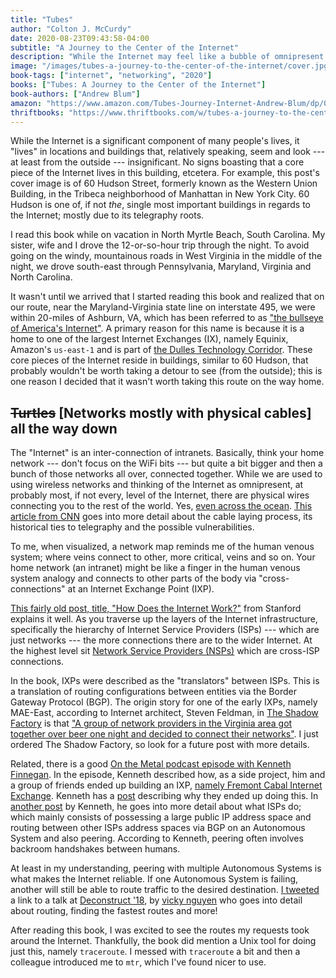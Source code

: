 ```yaml
---
title: "Tubes"
author: "Colton J. McCurdy"
date: 2020-08-23T09:43:58-04:00
subtitle: "A Journey to the Center of the Internet"
description: "While the Internet may feel like a bubble of omnipresent connectivity, the core of the Internet is localized to relatively few places; like Ashburn, Virginia or 60 Hudson Street in New York City. This book takes a journey to these few places that are the foundation of the Internet."
image: "/images/tubes-a-journey-to-the-center-of-the-internet/cover.jpg"
book-tags: ["internet", "networking", "2020"]
books: ["Tubes: A Journey to the Center of the Internet"]
book-authors: ["Andrew Blum"]
amazon: "https://www.amazon.com/Tubes-Journey-Internet-Andrew-Blum/dp/0061994952"
thriftbooks: "https://www.thriftbooks.com/w/tubes-a-journey-to-the-center-of-the-internet_andrew--blum/323183/item/40202917/?mkwid=3KrTPiKg%7cdc&pcrid=11558858306&pkw=&pmt=be&slid=&product=40202917&plc=&pgrid=3970769380&ptaid=pla-1101002865068&utm_source=bing&utm_medium=cpc&utm_campaign=Bing+Shopping+%7c+Computers+&+Technology&utm_term=&utm_content=3KrTPiKg%7cdc%7cpcrid%7c11558858306%7cpkw%7c%7cpmt%7cbe%7cproduct%7c40202917%7cslid%7c%7cpgrid%7c3970769380%7cptaid%7cpla-1101002865068%7c&msclkid=4282c3af30ca1757f73a9ce8ad9dbb06#isbn=0061994936&idiq=40202917"
---
```


While the Internet is a significant component of many people's lives, it "lives" in
locations and buildings that, relatively speaking, seem and look --- at least from
the outside --- insignificant. No signs boasting that a core piece of the
Internet lives in this building, etcetera. For example, this post's cover image is
of 60 Hudson Street, formerly known as the Western Union Building, in
the Tribeca neighborhood of Manhattan in New York City. 60 Hudson is one of, if not _the_,
single most important buildings in regards to the Internet; mostly due to its
telegraphy roots.

I read this book while on vacation in North Myrtle Beach, South Carolina. My sister,
wife and I drove the 12-or-so-hour trip through the night. To avoid going on the
windy, mountainous roads in West Virginia in the middle of the night,
we drove south-east through Pennsylvania, Maryland, Virginia and North Carolina.

It wasn't until we arrived that I started reading this book and realized that on our
route, near the Maryland-Virginia state line on interstate 495, we were within 20-miles
of Ashburn, VA, which has been referred to as ["the bullseye of America's Internet"](https://gizmodo.com/the-bullseye-of-america-s-internet-5913934).
A primary reason for this name is because it is a home to one of the largest Internet Exchanges (IX),
namely Equinix, Amazon's `us-east-1` and is part of [the Dulles Technology Corridor](https://en.wikipedia.org/wiki/Dulles_Technology_Corridor).
These core pieces of the Internet reside in buildings, similar to 60 Hudson, that
probably wouldn't be worth taking a detour to see (from the outside); this is
one reason I decided that it wasn't worth taking this route on the way home.

## ~~Turtles~~ [Networks mostly with physical cables] all the way down

The "Internet" is an inter-connection of intranets. Basically, think your home network --- don't
focus on the WiFi bits --- but quite a bit bigger and then a bunch of those networks all over, connected
together. While we are used to using wireless networks and thinking of the Internet as
omnipresent, at probably most, if not every, level of the Internet, there are physical wires
connecting you to the rest of the world. Yes, [even across the ocean](https://www.submarinecablemap.com/#/).
[This article from CNN](https://www.cnn.com/2019/07/25/asia/internet-undersea-cables-intl-hnk/index.html)
goes into more detail about the cable laying process, its historical ties to telegraphy
and the possible vulnerabilities.

To me, when visualized, a network map reminds me of the human venous system; where veins
connect to other, more critical, veins and so on. Your home network
(an intranet) might be like a finger in the human venous system analogy
and connects to other parts of the body via "cross-connections" at an Internet Exchange
Point (IXP).

[This fairly old post, title, "How Does the Internet Work?"](https://web.stanford.edu/class/msande91si/www-spr04/readings/week1/InternetWhitepaper.htm)
from Stanford explains it well. As you traverse up the layers of the Internet infrastructure,
specifically the hierarchy of Internet Service Providers (ISPs) --- which are just
networks --- the more connections there are to the
wider Internet. At the highest level sit [Network Service Providers (NSPs)](https://broadbandnow.com/All-Providers)
which are cross-ISP connections.

In the book, IXPs were described as the
"translators" between ISPs.
This is a translation of routing configurations between entities via the
Border Gateway Protocol (BGP). The origin story for
one of the early IXPs, namely MAE-East, according to Internet architect, Steven Feldman, in [The Shadow Factory](https://books.google.com/books?id=8zJmxWNTxrwC&pg=PA187&lpg=PA187&dq=uunet+office+mae-east#v=onepage&q=uunet%20office%20mae-east&f=false)
is that ["A group of network providers in the Virginia area got together over beer
one night and decided to connect their networks"](https://books.google.com/books?id=8zJmxWNTxrwC&pg=PA187&lpg=PA187&dq=uunet+office+mae-east#v=onepage&q=uunet%20office%20mae-east&f=false).
I just ordered The Shadow Factory, so look for a future post with more details.

Related, there is a good [On the Metal podcast episode with Kenneth Finnegan](https://oxide.computer/podcast/on-the-metal-6-kenneth-finnegan/).
In the episode, Kenneth described how, as a side project, him and a group of friends ended
up building an IXP, [namely Fremont Cabal Internet Exchange](https://fcix.net/).
Kenneth has a [post](https://blog.thelifeofkenneth.com/2018/04/creating-internet-exchange-for-even.html)
describing why they ended up doing this. In [another post](https://blog.thelifeofkenneth.com/2017/11/creating-autonomous-system-for-fun-and.html)
by Kenneth, he goes into more detail about what ISPs do; which mainly consists of possessing
a large public IP address space and routing between other ISPs address spaces via
BGP on an Autonomous System and also peering. According to Kenneth, peering often
involves backroom handshakes between humans.

At least in my understanding, peering with multiple Autonomous Systems is what makes the Internet reliable. If
one Autonomous System is failing, another will still be able to route traffic to
the desired destination.
[I tweeted](https://twitter.com/mccurdycolton/status/1296854230184144897?s=20)
a link to a talk at [Deconstruct '18](https://www.deconstructconf.com/2018),
by [vicky nguyen](https://twitter.com/wickyvinn) who goes into detail about routing,
finding the fastest routes and more!

After reading this book, I was excited to see the routes my requests took around
the Internet. Thankfully, the book did mention a Unix tool for doing just this, namely
`traceroute`. I messed with `traceroute` a bit and then a colleague introduced
me to `mtr`, which I've found nicer to use.
